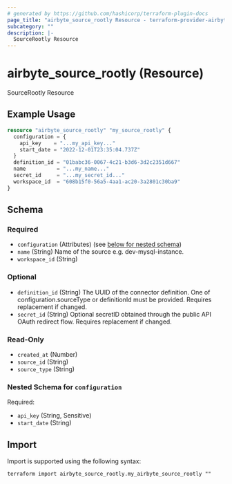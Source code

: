 ```yaml
---
# generated by https://github.com/hashicorp/terraform-plugin-docs
page_title: "airbyte_source_rootly Resource - terraform-provider-airbyte"
subcategory: ""
description: |-
  SourceRootly Resource
---
```


# airbyte_source_rootly (Resource)

SourceRootly Resource

## Example Usage

```terraform
resource "airbyte_source_rootly" "my_source_rootly" {
  configuration = {
    api_key    = "...my_api_key..."
    start_date = "2022-12-01T23:35:04.737Z"
  }
  definition_id = "01babc36-0067-4c21-b3d6-3d2c2351d667"
  name          = "...my_name..."
  secret_id     = "...my_secret_id..."
  workspace_id  = "608b15f0-56a5-4aa1-ac20-3a2801c30ba9"
}
```

<!-- schema generated by tfplugindocs -->
## Schema

### Required

- `configuration` (Attributes) (see [below for nested schema](#nestedatt--configuration))
- `name` (String) Name of the source e.g. dev-mysql-instance.
- `workspace_id` (String)

### Optional

- `definition_id` (String) The UUID of the connector definition. One of configuration.sourceType or definitionId must be provided. Requires replacement if changed.
- `secret_id` (String) Optional secretID obtained through the public API OAuth redirect flow. Requires replacement if changed.

### Read-Only

- `created_at` (Number)
- `source_id` (String)
- `source_type` (String)

<a id="nestedatt--configuration"></a>
### Nested Schema for `configuration`

Required:

- `api_key` (String, Sensitive)
- `start_date` (String)

## Import

Import is supported using the following syntax:

```shell
terraform import airbyte_source_rootly.my_airbyte_source_rootly ""
```
